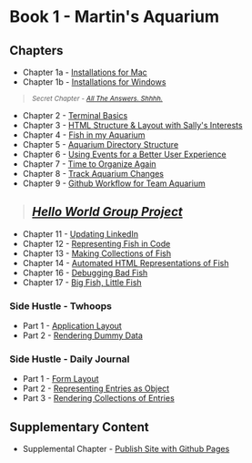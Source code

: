 # Book 1 - Martin's Aquarium

## Chapters

* Chapter 1a - [Installations for Mac](./chapters/GETTING_STARTED_MAC.md)
* Chapter 1b - [Installations for Windows](./chapters/GETTING_STARTED_WINDOWS.md)

> <sub>_Secret Chapter - [All The Answers. Shhhh.](./chapters/ANSWER_KEY.md)_</sub>

* Chapter 2 - [Terminal Basics](./chapters/CLI_BASICS.md)
* Chapter 3 - [HTML Structure &amp; Layout with Sally's Interests](./chapters/HTML_COMPONENTS.md)
* Chapter 4 - [Fish in my Aquarium](./chapters/HTML_AQUARIUM.md)
* Chapter 5 - [Aquarium Directory Structure](./chapters/AQUARIUM_DIRECTORIES.md)
* Chapter 6 - [Using Events for a Better User Experience](./chapters/BASIC_EVENTS.md)
* Chapter 7 - [Time to Organize Again](./chapters/AQUARIUM_JS_DIRECTORIES.md)
* Chapter 8 - [Track Aquarium Changes](./chapters/GIT_BASICS.md)
* Chapter 9 - [Github Workflow for Team Aquarium](./chapters/GIT_WORKFLOW.md)

> ## [**_Hello World Group Project_**](./chapters/HELLO_WORLD.md)

* Chapter 11 - [Updating LinkedIn](./chapters/LINKEDIN_CELEBRITY_TRIBUTE.md)
* Chapter 12 - [Representing Fish in Code](./chapters/BASIC_DATA_STRUCTURES.md)
* Chapter 13 - [Making Collections of Fish](./chapters/BASIC_COLLECTIONS.md)
* Chapter 14 - [Automated HTML Representations of Fish](./chapters/CREATING_FISH_COMPONENTS.md)
* Chapter 16 - [Debugging Bad Fish](./chapters/DEBUG_THE_AQUARIUM.md)
* Chapter 17 - [Big Fish, Little Fish](./chapters/FILTERING_FISH.md)

### Side Hustle - Twhoops

* Part 1 - [Application Layout](./chapters/TWOOPS_STRUCTURE_LAYOUT.md)
* Part 2 - [Rendering Dummy Data](./chapters/TWHOOPS_OBJECTS_ARRAYS.md)

### Side Hustle - Daily Journal

* Part 1 - [Form Layout](./chapters/DAILY_JOURNAL_STATIC_LAYOUT.md)
* Part 2 - [Representing Entries as Object](./chapters/DAILY_JOURNAL_OBJECT_DOM.md)
* Part 3 - [Rendering Collections of Entries](./chapters/DAILY_JOURNAL_DATA_DOM.md)




## Supplementary Content

* Supplemental Chapter - [Publish Site with Github Pages](./chapters/GITHUB_PAGES.md)

